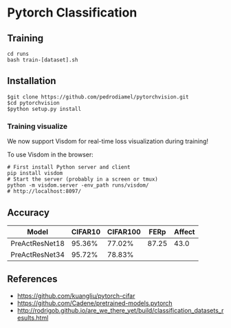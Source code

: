 # Pytorch Classification




## Training
    
    cd runs
    bash train-[dataset].sh

## Installation 

    $git clone https://github.com/pedrodiamel/pytorchvision.git
    $cd pytorchvision
    $python setup.py install

### Training visualize

We now support Visdom for real-time loss visualization during training!

To use Visdom in the browser:

    # First install Python server and client 
    pip install visdom
    # Start the server (probably in a screen or tmux)
    python -m visdom.server -env_path runs/visdom/
    # http://localhost:8097/


## Accuracy

| Model             | CIFAR10     | CIFAR100    | FERp        | Affect      |
| ----------------- | ----------- | ----------- | ----------- | ----------- |
| PreActResNet18    | 95.36%      | 77.02%      |  87.25      | 43.0        |
| PreActResNet34    | 95.72%      | 78.83%      |             |             | 



## References

- https://github.com/kuangliu/pytorch-cifar
- https://github.com/Cadene/pretrained-models.pytorch
- http://rodrigob.github.io/are_we_there_yet/build/classification_datasets_results.html
